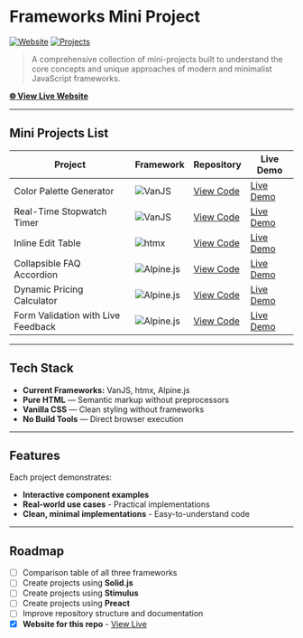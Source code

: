 # Frameworks Mini Project

[![Website](https://img.shields.io/badge/Website-Live-success?style=flat&logo=github)](https://stkossman.github.io/frameworks-mini-project/)
[![Projects](https://img.shields.io/badge/Projects-6-blue?style=flat)](#mini-projects-list)

> A comprehensive collection of mini-projects built to understand the core concepts and unique approaches of modern and minimalist JavaScript frameworks.

**[🌐 View Live Website](https://stkossman.github.io/frameworks-mini-project/)**

---

## Mini Projects List
| Project | Framework | Repository | Live Demo |
|---------|-----------|------------|-----------|
| Color Palette Generator | ![VanJS](https://img.shields.io/badge/VanJS-1.0kB-4A90E2?style=flat) | [View Code](https://github.com/stkossman/color-palette-generator) | [Live Demo](https://stkossman.github.io/color-palette-generator/) |
| Real-Time Stopwatch Timer | ![VanJS](https://img.shields.io/badge/VanJS-1.0kB-4A90E2?style=flat) | [View Code](https://github.com/stkossman/stopwatch-timer) | [Live Demo](https://stkossman.github.io/stopwatch-timer/) |
| Inline Edit Table | ![htmx](https://img.shields.io/badge/htmx-14kB-orange?style=flat) | [View Code](https://github.com/stkossman/inline-edit-table) | [Live Demo](https://inline-edit-table.onrender.com/) |
| Collapsible FAQ Accordion | ![Alpine.js](https://img.shields.io/badge/Alpine.js-15kB-8BC0D0?style=flat) | [View Code](https://github.com/stkossman/collapsible-faq-accordion) | [Live Demo](https://stkossman.github.io/collapsible-faq-accordion/) |
| Dynamic Pricing Calculator | ![Alpine.js](https://img.shields.io/badge/Alpine.js-15kB-8BC0D0?style=flat) | [View Code](https://github.com/stkossman/dynamic-pricing-calculator) | [Live Demo](https://stkossman.github.io/dynamic-pricing-calculator/) |
| Form Validation with Live Feedback | ![Alpine.js](https://img.shields.io/badge/Alpine.js-15kB-8BC0D0?style=flat) | [View Code](https://github.com/stkossman/form-validation) | [Live Demo](https://stkossman.github.io/form-validation/) |

---

## Tech Stack
- **Current Frameworks:** VanJS, htmx, Alpine.js
- **Pure HTML** — Semantic markup without preprocessors
- **Vanilla CSS** — Clean styling without frameworks
- **No Build Tools** — Direct browser execution

---

## Features
Each project demonstrates:
- **Interactive component examples**
- **Real-world use cases** - Practical implementations
- **Clean, minimal implementations** - Easy-to-understand code

---

## Roadmap
- [ ] Comparison table of all three frameworks
- [ ] Create projects using **Solid.js**
- [ ] Create projects using **Stimulus**
- [ ] Create projects using **Preact**
- [ ] Improve repository structure and documentation
- [x] **Website for this repo** - [View Live](https://stkossman.github.io/frameworks-mini-project/)
